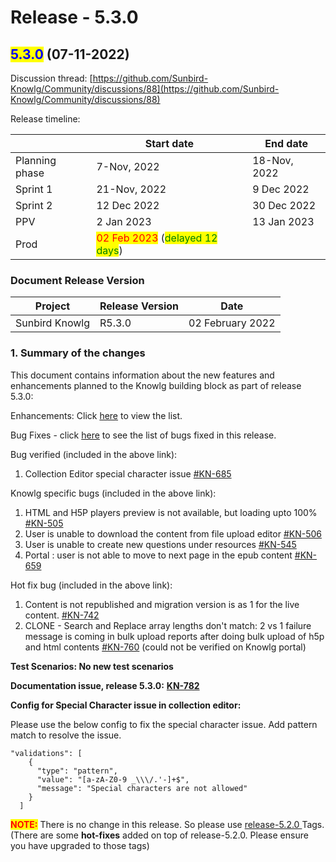 # Release - 5.3.0

## <mark style="color:blue;">5.3.0</mark> (07-11-2022)

Discussion thread: [https://github.com/Sunbird-Knowlg/Community/discussions/88](https://github.com/Sunbird-Knowlg/Community/discussions/88)

Release timeline:

|                | Start date                                                                                      | End date     |
| -------------- | ----------------------------------------------------------------------------------------------- | ------------ |
| Planning phase | 7-Nov, 2022                                                                                     | 18-Nov, 2022 |
| Sprint 1       | 21-Nov, 2022                                                                                    | 9 Dec 2022   |
| Sprint 2       | 12 Dec 2022                                                                                     | 30 Dec 2022  |
| PPV            | 2 Jan 2023                                                                                      | 13 Jan 2023  |
| Prod           | <mark style="color:red;">02 Feb 2023</mark> (<mark style="color:green;">delayed 12 days</mark>) |              |

### Document Release Version

| Project        | Release Version | Date             |
| -------------- | --------------- | ---------------- |
| Sunbird Knowlg | R5.3.0          | 02 February 2022 |

### **1. Summary of the changes**

This document contains information about the new features and enhancements planned to the Knowlg building block as part of release 5.3.0:

Enhancements: Click [here](https://project-sunbird.atlassian.net/issues/?filter=12761\&jql=project%20%3D%20KN%20AND%20issuetype%20in%20\(Documentation-Issue%2C%20Minor-Enhancement%2C%20RFC\)%20AND%20status%20in%20\(Done%2C%20%22In%20Validation%22\)%20AND%20labels%20in%20\(QA\_Required%2C%20QA\_Not\_Required%2C%20QA\_Required\_Regression\)%20AND%20Sprint%20in%20\(310%2C%20311\)%20ORDER%20BY%20key%20ASC%2C%20created%20DESC) to view the list.&#x20;

Bug Fixes - click [here](https://project-sunbird.atlassian.net/issues/?filter=12760\&jql=project%20%3D%20KN%20AND%20issuetype%20%3D%20Bug%20AND%20status%20in%20\(Done%2C%20%22In%20Validation%22\)%20AND%20Sprint%20in%20\(310%2C%20311\)%20ORDER%20BY%20key%20ASC%2C%20created%20DESC) to see the list of bugs fixed in this release.

Bug verified (included in the above link):

1. Collection Editor special character issue [#KN-685](https://project-sunbird.atlassian.net/browse/KN-685)

Knowlg specific bugs (included in the above link):

1. HTML and H5P players preview is not available, but loading upto 100% [#KN-505](https://project-sunbird.atlassian.net/browse/KN-505)
2. User is unable to download the content from file upload editor [#KN-506](https://project-sunbird.atlassian.net/browse/KN-506)
3. User is unable to create new questions under resources [#KN-545](https://project-sunbird.atlassian.net/browse/KN-545)
4. Portal : user is not able to move to next page in the epub content [#KN-659](https://project-sunbird.atlassian.net/browse/KN-659)

Hot fix bug (included in the above link):

1. &#x20;Content is not republished and migration version is as 1 for the live content. [#KN-742](https://project-sunbird.atlassian.net/browse/KN-742)
2. CLONE - Search and Replace array lengths don't match: 2 vs 1 failure message is coming in bulk upload reports after doing bulk upload of h5p and html contents [#KN-760](https://project-sunbird.atlassian.net/browse/KN-760) (could not be verified on Knowlg portal)

**Test Scenarios: No new test scenarios**

**Documentation issue, release 5.3.0:** [**KN-782**](https://project-sunbird.atlassian.net/browse/KN-782)



**Config for Special Character issue in collection editor:**

Please use the below config to fix the special character issue. Add pattern match to resolve the issue.

```
"validations": [
    {
      "type": "pattern",
      "value": "[a-zA-Z0-9 _\\\/.'-]+$",
      "message": "Special characters are not allowed"
    }
  ]
```



<mark style="color:red;">**NOTE:**</mark> There is no change in this release. So please use [release-5.2.0 ](https://knowlg.sunbird.org/use/release-notes/release-5.2.0-ongoing)Tags.(There are some **hot-fixes** added on top of release-5.2.0. Please ensure you have upgraded to those tags)
